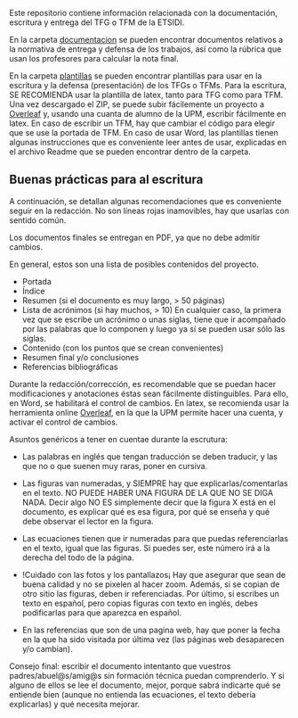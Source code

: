 
Este repositorio contiene información relacionada con la documentación, escritura y entrega del TFG o TFM de la ETSIDI. 

En la carpeta [documentacion](https://github.com/davizinho5/TFG_TFM_ETSIDI/tree/main/documentacion) se pueden encontrar documentos relativos a la normativa de entrega y defensa de los trabajos, así como la rúbrica que usan los profesores para calcular la nota final. 

En la carpeta [plantillas](https://github.com/davizinho5/TFG_TFM_ETSIDI/tree/main/plantillas) se pueden encontrar plantillas para usar en la escritura y la defensa (presentación) de los TFGs o TFMs.
Para la escritura, SE RECOMIENDA usar la plantilla de latex, tanto para TFG como para TFM. Una vez descargado el ZIP, se puede subir fácilemente un proyecto a [Overleaf](https://www.overleaf.com/) y, usando una cuanta de alumno de la UPM, escribir fácilmente en latex. En caso de escribir un TFM, hay que cambiar el código para elegir que se use la portada de TFM.
En caso de usar Word, las plantillas tienen algunas instrucciones que es conveniente leer antes de usar, explicadas en el archivo Readme que se pueden encontrar dentro de la carpeta.  

## Buenas prácticas para al escritura

A continuación, se detallan algunas recomendaciones que es conveniente seguir en la redacción. No son líneas rojas inamovibles, hay que usarlas con sentido común. 

Los documentos finales se entregan en PDF, ya que no debe admitir cambios.

En general, estos son una lista de posibles contenidos del proyecto. 

- Portada
- Índice
- Resumen (si el documento es muy largo, > 50 páginas)
- Lista de acrónimos (si hay muchos, > 10)
En cualquier caso, la primera vez que se escribe un acrónimo o unas siglas, tiene que ir acompañado por las palabras que lo componen y luego ya sí se pueden usar sólo las siglas.
- Contenido (con los puntos que se crean convenientes)
- Resumen final y/o conclusiones 
- Referencias bibliográficas

Durante la redacción/corrección, es recomendable que se puedan hacer modificaciones y anotaciones éstas sean fácilmente distinguibles. Para ello, en Word, se habilitará el control de cambios. En latex, se recomienda usar la herramienta online [Overleaf](https://es.overleaf.com/), en la que la UPM permite hacer una cuenta, y activar el control de cambios. 

Asuntos genéricos a tener en cuentae durante la escrutura: 
- Las palabras en inglés que tengan traducción se deben traducir, y las que no o que suenen muy raras, poner en cursiva.

- Las figuras van numeradas, y SIEMPRE hay que explicarlas/comentarlas en el texto.
NO PUEDE HABER UNA FIGURA DE LA QUE NO SE DIGA NADA. 
Decir algo NO ES simplemente decir que la figura X está en el documento, es explicar qué es esa figura, por qué se enseña y qué debe observar el lector en la figura. 

- Las ecuaciones tienen que ir numeradas para que puedas referenciarlas en el texto, igual que las figuras. Si puedes ser, este número irá a la derecha del todo de la página. 

- !Cuidado con las fotos y los pantallazos¡ Hay que asegurar que sean de buena calidad y no se pixelen al hacer zoom.
Además, si se copian de otro sitio las figuras, deben ir referenciadas.
Por último, si escribes un texto en español, pero copias figuras con texto en inglés, debes podificarlas para que aparezca en español.

- En las referencias que son de una pagina web, hay que poner la fecha en la que ha sido visitada por última vez (las páginas web desaparecen y/o cambian).

Consejo final: escribir el documento intentanto que vuestros padres/abuel@s/amig@s sin formación técnica puedan comprenderlo. Y si alguno de ellos se lee el documento, mejor, porque sabrá indicarte qué se entiende bien (aunque no entienda las ecuaciones, el texto debería explicarlas) y  qué necesita mejorar.
